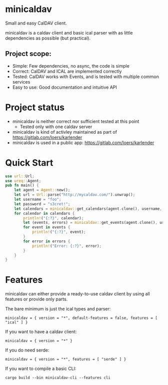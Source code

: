 # minicaldav

Small and easy CalDAV client.

minicaldav is a caldav client and basic ical parser with as little dependencies as possible (but practical).

## Project scope:

- Simple: Few dependencies, no async, the code is simple
- Correct: CalDAV and ICAL are implemented correctly
- Tested: CalDAV works with Events, and is tested with multiple common services
- Easy to use: Good documentation and intuitive API

# Project status

- minicaldav is neither correct nor sufficient tested at this point
  - Tested only with one caldav server
- minicaldav is kind of activley maintained as part of https://gitlab.com/loers/karlender
- minicaldav is used in a public app: https://gitlab.com/loers/karlender

# Quick Start

```rust
use url::Url;
use ureq::Agent;
pub fn main() {
    let agent = Agent::new();
    let url = Url::parse("http://mycaldav.com/").unwrap();
    let username = "foo";
    let password = "s3cret!";
    let calendars = minicaldav::get_calendars(agent.clone(), username, password, &url).unwrap();
    for calendar in calendars {
        println!("{:?}", calendar);
        let (events, errors) = minicaldav::get_events(agent.clone(), username, password, &calendar).unwrap();
        for event in events {
            println!("{:?}", event);
        }
        for error in errors {
            println!("Error: {:?}", error);
        }
    }
}
```

# Features

minicaldav can either provide a ready-to-use caldav client by using all features or provide only parts.

The bare minimum is just the ical types and parser:

```
minicaldav = { version = "*", default-features = false, features = [ "ical" ] }
```

If you want to have a caldav client:

```
minicaldav = { version = "*" }
```

If you do need serde:

```
minicaldav = { version = "*", features = [ "serde" ] }
```

If you want to compile a basic CLI:

```
cargo build --bin minicaldav-cli --features cli
```
